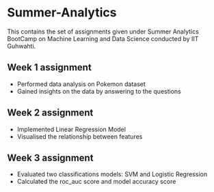 # Summer-Analytics
This contains the set of assignments given under Summer Analytics BootCamp on Machine Learning and Data Science conducted by IIT Guhwahti.
## Week 1 assignment 
* Performed data analysis on Pokemon dataset
* Gained insights on the data by answering to the questions

## Week 2 assignment
* Implemented Linear Regression Model 
* Visualised the relationship between features

## Week 3 assignment
* Evaluated two classifications models: SVM and Logistic Regression
* Calculated the roc_auc score and model accuracy score
